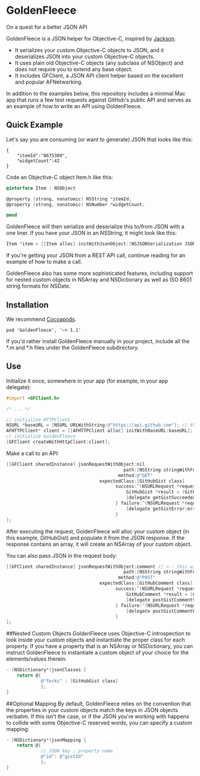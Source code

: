GoldenFleece
============

On a quest for a better JSON API

GoldenFleece is a JSON helper for Objective-C, inspired by [Jackson](http://wiki.fasterxml.com/JacksonHome).
* It serializes your custom Objective-C objects to JSON, and it deserializes JSON into your custom Objective-C objects.
* It uses plain old Objective-C objects (any subclass of NSObject) and does not require you to extend any base object.
* It includes GFClient, a JSON API client helper based on the excellent and popular AFNetworking.

In addition to the examples below, this repository includes a minimal Mac app that runs a few test requests against GitHub's public API and serves as an example of how to write an API using GoldenFleece.

## Quick Example

Let's say you are consuming (or want to generate) JSON that looks like this:
```
{
    "itemId":"8675309",
    "widgetCount":42
}
```
Code an Objective-C object Item.h like this:
```objective-c
@interface Item : NSObject

@property (strong, nonatomic) NSString *itemId;
@property (strong, nonatomic) NSNumber *widgetCount;

@end
```
GoldenFleece will then serialize and deserialize this to/from JSON with a one liner. If you have your JSON in an NSString, it might look like this:
```objective-c
Item *item = [[Item alloc] initWithJsonObject:[NSJSONSerialization JSONObjectWithData:[yourJsonString dataUsingEncoding:NSUTF8StringEncoding]]];
```
If you're getting your JSON from a REST API call, continue reading for an example of how to make a call.

GoldenFleece also has some more sophisticated features, including support for nested custom objects in NSArray and NSDictionary as well as ISO 8601 string formats for NSDate.

## Installation

We recommend [Cocoapods](http://cocoapods.org/).
```
pod 'GoldenFleece', '~> 1.1'
```

If you'd rather install GoldenFleece manually in your project, include all the *.m and *.h files under the GoldenFleece subdirectory.

## Use

Initialize it once, somewhere in your app (for example, in your app delegate):
```objective-c
#import <GFClient.h>

/* ... */

// initialize HTTPClient
NSURL *baseURL = [NSURL URLWithString:@"https://api.github.com"]; // the base URL of your API
AFHTTPClient* client = [[AFHTTPClient alloc] initWithBaseURL:baseURL];
// initialize GoldenFleece
[GFClient createWithHttpClient:client];
```

Make a call to an API:
```objective-c
[[GFClient sharedInstance] jsonRequestWithObject:nil
                                            path:[NSString stringWithFormat:@"gists/%@", gistId]
                                          method:@"GET"
                                   expectedClass:[GitHubGist class]
                                         success:^(NSURLRequest *request, NSHTTPURLResponse *response, id object) {
                                             GitHubGist *result = (GitHubGist*)object;
                                             [delegate getGistSucceeded:result];
                                         } failure:^(NSURLRequest *request, NSHTTPURLResponse *response, NSError *error) {
                                             [delegate getGistError:error];
                                         }
];
```
After executing the request, GoldenFleece will alloc your custom object (in this example, GitHubGist) and populate it from the JSON response. If the response contains an array, it will create an NSArray of your custom object.

You can also pass JSON in the request body:
```objective-c
[[GFClient sharedInstance] jsonRequestWithObject:comment // <-- this will be converted to JSON and sent as the request entity body
                                            path:[NSString stringWithFormat:@"gists/%@/comments", gistId]
                                          method:@"POST"
                                   expectedClass:[GitHubComment class]
                                         success:^(NSURLRequest *request, NSHTTPURLResponse *response, id object) {
                                             GitHubComment *result = (GitHubComment*)object;
                                             [delegate postGistCommentSucceeded:result];
                                         } failure:^(NSURLRequest *request, NSHTTPURLResponse *response, NSError *error) {
                                             [delegate postGistCommentError:error];
                                         }
];
```

##Nested Custom Objects
GoldenFleece uses Objective-C introspection to look inside your custom objects and instantiate the proper class for each property. If you have a property that is an NSArray or NSDictionary, you can instruct GoldenFleece to instantiate a custom object of your choice for the elements/values therein:
```objective-c
- (NSDictionary*)jsonClasses {
    return @{
             @"forks" : [GitHubGist class]
             };
}
```

##Optional Mapping
By default, GoldenFleece relies on the convention that the properties in your custom objects match the keys in JSON objects verbatim. If this isn't the case, or if the JSON you're working with happens to collide with some Objective-C reserved words, you can specify a custom mapping:
```objective-c
- (NSDictionary*)jsonMapping {
    return @{
             // JSON key : property name
             @"id": @"gistId"
             };
}
```

